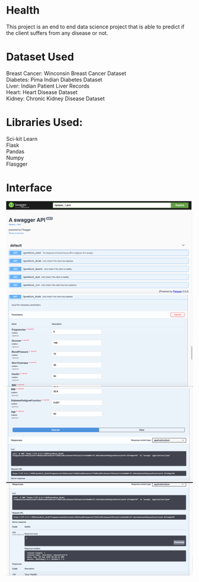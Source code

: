 # Health

This project is an end to end data science project that is able to predict if the client suffers from any disease or not.

# Dataset Used

Breast Cancer: Winconsin Breast Cancer Dataset<br>
Diabetes: Pima Indian Diabetes Dataset<br>
Liver: Indian Patient Liver Records<br>
Heart: Heart Disease Dataset<br>
Kidney: Chronic Kidney Disease Dataset<br>

# Libraries Used:
Sci-kit Learn<br>
Flask<br>
Pandas<br>
Numpy<br>
Flasgger <br>

# Interface

<img src="Images/User_Interface.png" width="800">

<img src="Images/test_01.png" width="800">

<img src="Images/test_02.png" width="800">

<img src="Images/test_03.png" width="800">





